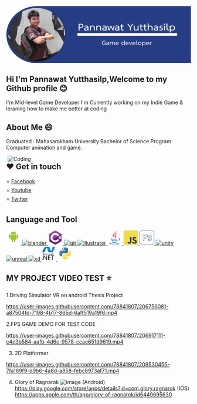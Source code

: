<img src="https://raw.githubusercontent.com/Lane-Bot/image-readme/main/BannerGithub.png?token=GHSAT0AAAAAAB3QKF4MLY5RFGRMKKH4MOUEY4IFLLA(https://github.com/Lane-Bot/image-readme/blob/main/BannerGithub.png?raw=true)">

## Hi I'm Pannawat Yutthasilp,Welcome to my Github profile :blush:

I'm Mid-level Game Developer I'm Currently working on my Indie Game & leraning how to make me better at coding

## About Me :smile:

Graduated : Mahasarakham University Bachelor of Science Program Computer animation and game.

<img align="right" alt="Coding" width="500" src="https://media.tenor.com/Yzeh4Z4UQuAAAAAC/viciadoemcodar.gif">


## :heart: Get in touch
⭐ [Facebook](https://www.facebook.com/Justlane)<br>
⭐ [Youtube](https://www.youtube.com/channel/UCb1oSHvV1fEbctbXxj0tyAA)<br>
⭐ [Twitter](https://twitter.com/PLamomarporn)

## Language and Tool

<p align="left"> <a href="https://developer.android.com" target="_blank" rel="noreferrer"> <img src="https://raw.githubusercontent.com/devicons/devicon/master/icons/android/android-original-wordmark.svg" alt="android" width="40" height="40"/> </a> <a href="https://www.blender.org/" target="_blank" rel="noreferrer"> <img src="https://download.blender.org/branding/community/blender_community_badge_white.svg" alt="blender" width="40" height="40"/> </a> <a href="https://www.w3schools.com/cs/" target="_blank" rel="noreferrer"> <img src="https://raw.githubusercontent.com/devicons/devicon/master/icons/csharp/csharp-original.svg" alt="csharp" width="40" height="40"/> </a> <a href="https://git-scm.com/" target="_blank" rel="noreferrer"> <img src="https://www.vectorlogo.zone/logos/git-scm/git-scm-icon.svg" alt="git" width="40" height="40"/> </a> <a href="https://www.adobe.com/in/products/illustrator.html" target="_blank" rel="noreferrer"> <img src="https://www.vectorlogo.zone/logos/adobe_illustrator/adobe_illustrator-icon.svg" alt="illustrator" width="40" height="40"/> </a> <a href="https://www.java.com" target="_blank" rel="noreferrer"> <img src="https://raw.githubusercontent.com/devicons/devicon/master/icons/java/java-original.svg" alt="java" width="40" height="40"/> </a> <a href="https://developer.mozilla.org/en-US/docs/Web/JavaScript" target="_blank" rel="noreferrer"> <img src="https://raw.githubusercontent.com/devicons/devicon/master/icons/javascript/javascript-original.svg" alt="javascript" width="40" height="40"/> </a> <a href="https://www.photoshop.com/en" target="_blank" rel="noreferrer"> <img src="https://raw.githubusercontent.com/devicons/devicon/master/icons/photoshop/photoshop-line.svg" alt="photoshop" width="40" height="40"/> </a> <a href="https://unity.com/" target="_blank" rel="noreferrer"> <img src="https://www.vectorlogo.zone/logos/unity3d/unity3d-icon.svg" alt="unity" width="40" height="40"/> </a> <a href="https://unrealengine.com/" target="_blank" rel="noreferrer"> <img src="https://raw.githubusercontent.com/kenangundogan/fontisto/036b7eca71aab1bef8e6a0518f7329f13ed62f6b/icons/svg/brand/unreal-engine.svg" alt="unreal" width="40" height="40"/> </a> <a href="https://www.adobe.com/products/xd.html" target="_blank" rel="noreferrer"> <img src="https://cdn.worldvectorlogo.com/logos/adobe-xd.svg" alt="xd" width="40" height="40"/> <a href="https://dotnet.microsoft.com/" target="_blank" rel="noreferrer"> <img src="https://raw.githubusercontent.com/devicons/devicon/master/icons/dot-net/dot-net-original-wordmark.svg" alt="dotnet" width="40" height="40"/> </a> <a href="https://www.python.org" target="_blank" rel="noreferrer"> <img src="https://raw.githubusercontent.com/devicons/devicon/master/icons/python/python-original.svg" alt="python" width="40" height="40"/> </a> </a> </p>
<Icon Language and Tool>

## MY PROJECT VIDEO TEST ⭐

1.Driving Simulator VR on android Thesis Project

https://user-images.githubusercontent.com/78841807/206756081-a87504fd-7198-4b17-865d-6aff519a19f6.mp4
  
2.FPS GAME DEMO FOR TEST CODE
  
https://user-images.githubusercontent.com/78841807/206917111-c4c3b584-aafb-4d6c-9578-ccae651d9619.mp4
  
3. 2D Platformer 
  
https://user-images.githubusercontent.com/78841807/209530455-7fa169f9-d9b6-4a8d-a858-febc8973af71.mp4

4. Glory of Ragnarok
![image](https://github.com/Lane-Bot/Lane-Bot/assets/78841807/87d4d126-a91e-4ab8-a2d2-734e56882b45)
(Android)
https://play.google.com/store/apps/details?id=com.glory.ragnarok
(IOS)
https://apps.apple.com/th/app/glory-of-ragnarok/id6449695630







